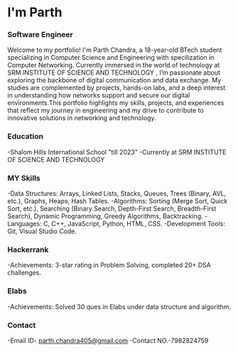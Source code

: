 # I'm Parth

### Software Engineer
Welcome to my portfolio! I'm Parth Chandra, a 18-year-old BTech student specializing in Computer Science and Engineering with specilization in Computer Networking. Currently immersed in the world of technology at SRM INSTITUTE OF SCIENCE AND TECHNOLOGY , I’m passionate about exploring the backbone of digital communication and data exchange. My studies are complemented by projects, hands-on labs, and a deep interest in understanding how networks support and secure our digital environments.This portfolio highlights my skills, projects, and experiences that reflect my journey in engineering and my drive to contribute to innovative solutions in networking and technology.

### Education 
-Shalom Hills International School "till 2023"
-Currently at SRM INSTITUTE OF SCIENCE AND TECHNOLOGY

### MY Skills
-Data Structures: Arrays, Linked Lists, Stacks, Queues, Trees (Binary, AVL, etc.), Graphs, Heaps, Hash Tables.
-Algorithms: Sorting (Merge Sort, Quick Sort, etc.), Searching (Binary Search, Depth-First Search, Breadth-First Search), Dynamic Programming, Greedy Algorithms, Backtracking.
-Languages: C, C++, JavaScript, Python, HTML, CSS.
-Development Tools: Git, Visual Studio Code.

### Hackerrank
-Achievements: 3-star rating in Problem Solving, completed 20+ DSA challenges.

### Elabs
-Achievements: Solved 30 ques in Elabs under data structure and algorithm.

### Contact
-Email ID- parth.chandra405@gmail.com
-Contact NO.-7982824759

